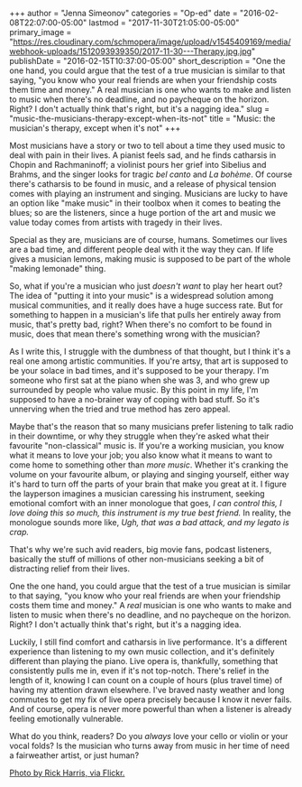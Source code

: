 +++
author = "Jenna Simeonov"
categories = "Op-ed"
date = "2016-02-08T22:07:00-05:00"
lastmod = "2017-11-30T21:05:00-05:00"
primary_image = "https://res.cloudinary.com/schmopera/image/upload/v1545409169/media/webhook-uploads/1512093939350/2017-11-30---Therapy.jpg.jpg"
publishDate = "2016-02-15T10:37:00-05:00"
short_description = "One the one hand, you could argue that the test of a true musician is similar to that saying, &quot;you know who your real friends are when your friendship costs them time and money.&quot; A real musician is one who wants to make and listen to music when there&#039;s no deadline, and no paycheque on the horizon. Right? I don&#039;t actually think that&#039;s right, but it&#039;s a nagging idea."
slug = "music-the-musicians-therapy-except-when-its-not"
title = "Music: the musician&#039;s therapy, except when it&#039;s not"
+++

Most musicians have a story or two to tell about a time they used music to deal with pain in their lives. A pianist feels sad, and he finds catharsis in Chopin and Rachmaninoff; a violinist pours her grief into Sibelius and Brahms, and the singer looks for tragic *bel canto* and *La bohème*. Of course there's catharsis to be found in music, and a release of physical tension comes with playing an instrument and singing. Musicians are lucky to have an option like "make music" in their toolbox when it comes to beating the blues; so are the listeners, since a huge portion of the art and music we value today comes from artists with tragedy in their lives.

Special as they are, musicians are of course, humans. Sometimes our lives are a bad time, and different people deal with it the way they can. If life gives a musician lemons, making music is supposed to be part of the whole "making lemonade" thing. 

So, what if you're a musician who just *doesn't want* to play her heart out? The idea of "putting it into your music" is a widespread solution among musical communities, and it really does have a huge success rate. But for something to happen in a musician's life that pulls her entirely away from music, that's pretty bad, right? When there's no comfort to be found in music, does that mean there's something wrong with the musician?

As I write this, I struggle with the dumbness of that thought, but I think it's a real one among artistic communities. If you're artsy, that art is supposed to be your solace in bad times, and it's supposed to be your therapy. I'm someone who first sat at the piano when she was 3, and who grew up surrounded by people who value music. By this point in my life, I'm supposed to have a no-brainer way of coping with bad stuff. So it's unnerving when the tried and true method has zero appeal.

Maybe that's the reason that so many musicians prefer listening to talk radio in their downtime, or why they struggle when they're asked what their favourite "non-classical" music is. If you're a working musician, you know what it means to love your job; you also know what it means to want to come home to something other than *more music*. Whether it's cranking the volume on your favourite album, or playing and singing yourself, either way it's hard to turn off the parts of your brain that make you great at it. I figure the layperson imagines a musician caressing his instrument, seeking emotional comfort with an inner monologue that goes, *I can control this, I love doing this so much, this instrument is my true best friend.* In reality, the monologue sounds more like, *Ugh, that was a bad attack, and my legato is crap.*

That's why we're such avid readers, big movie fans, podcast listeners, basically the stuff of millions of other non-musicians seeking a bit of distracting relief from their lives.

One the one hand, you could argue that the test of a true musician is similar to that saying, "you know who your real friends are when your friendship costs them time and money." A *real* musician is one who wants to make and listen to music when there's no deadline, and no paycheque on the horizon. Right? I don't actually think that's right, but it's a nagging idea.

Luckily, I still find comfort and catharsis in live performance. It's a different experience than listening to my own music collection, and it's definitely different than playing the piano. Live opera is, thankfully, something that consistently pulls me in, even if it's not top-notch. There's relief in the length of it, knowing I can count on a couple of hours (plus travel time) of having my attention drawn elsewhere. I've braved nasty weather and long commutes to get my fix of live opera precisely because I know it never fails. And of course, opera is never more powerful than when a listener is already feeling emotionally vulnerable. 

What do you think, readers? Do you *always* love your cello or violin or your vocal folds? Is the musician who turns away from music in her time of need a fairweather artist, or just human?

[Photo by Rick Harris, via Flickr.](https://www.flickr.com/photos/rickharris/3691522967)
